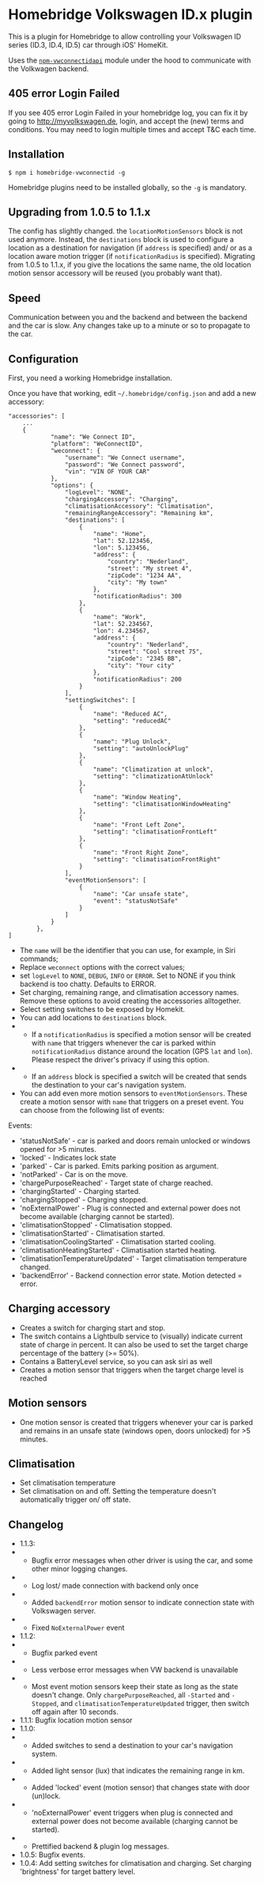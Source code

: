 # Homebridge Volkswagen ID.x plugin

This is a plugin for Homebridge to allow controlling your Volkswagen ID series (ID.3, ID.4, ID.5) car through iOS' HomeKit.

Uses the [`npm-vwconnectidapi`](https://github.com/adhyh/npm-vwconnectidapi) module under the hood to communicate with the Volkwagen backend.

## 405 error Login Failed

If you see 405 error Login Failed in your homebridge log, you can fix it by going to http://myvolkswagen.de, login, and accept the (new) terms and conditions. You may need to login multiple times and accept T&C each time.

## Installation

```
$ npm i homebridge-vwconnectid -g
```

Homebridge plugins need to be installed globally, so the `-g` is mandatory.

## Upgrading from 1.0.5 to 1.1.x

The config has slightly changed. the `locationMotionSensors` block is not used anymore. Instead, the `destinations` block is used to configure a location as a destination for navigation (if `address` is specified) and/ or as a location aware motion trigger (if `notificationRadius` is specified). Migrating from 1.0.5 to 1.1.x, if you give the locations the same name, the old location motion sensor accessory will be reused (you probably want that). 

## Speed

Communication between you and the backend and between the backend and the car is slow. Any changes take up to a minute or so to propagate to the car.

## Configuration

First, you need a working Homebridge installation.

Once you have that working, edit `~/.homebridge/config.json` and add a new accessory:

```
"accessories": [
    ...
    {
            "name": "We Connect ID",
            "platform": "WeConnectID",
            "weconnect": {
                "username": "We Connect username",
                "password": "We Connect password",
                "vin": "VIN OF YOUR CAR"
            },
            "options": {
                "logLevel": "NONE",
                "chargingAccessory": "Charging",
                "climatisationAccessory": "Climatisation",
                "remainingRangeAccessory": "Remaining km",
                "destinations": [
                    {
                        "name": "Home",
                        "lat": 52.123456,
                        "lon": 5.123456,
                        "address": {
                            "country": "Nederland",
                            "street": "My street 4",
                            "zipCode": "1234 AA",
                            "city": "My town"
                        },
                        "notificationRadius": 300
                    },
                    {
                        "name": "Work",
                        "lat": 52.234567,
                        "lon": 4.234567,
                        "address": {
                            "country": "Nederland",
                            "street": "Cool street 75",
                            "zipCode": "2345 BB",
                            "city": "Your city"
                        },
                        "notificationRadius": 200
                    }
                ],
                "settingSwitches": [
                    {
                        "name": "Reduced AC",
                        "setting": "reducedAC"
                    },
                    {
                        "name": "Plug Unlock",
                        "setting": "autoUnlockPlug"
                    },
                    {
                        "name": "Climatization at unlock",
                        "setting": "climatizationAtUnlock"
                    },
                    {
                        "name": "Window Heating",
                        "setting": "climatisationWindowHeating"
                    },
                    {
                        "name": "Front Left Zone",
                        "setting": "climatisationFrontLeft"
                    },
                    {
                        "name": "Front Right Zone",
                        "setting": "climatisationFrontRight"
                    }
                ],
                "eventMotionSensors": [
                    {
                        "name": "Car unsafe state",
                        "event": "statusNotSafe"
                    }
                ]
            }
        },
]
```

* The `name` will be the identifier that you can use, for example, in Siri commands;
* Replace `weconnect` options with the correct values;
* set `logLevel` to `NONE`, `DEBUG`, `INFO` or `ERROR`. Set to NONE if you think backend is too chatty. Defaults to ERROR. 
* Set charging, remaining range, and climatisation accessory names. Remove these options to avoid creating the accessories alltogether.
* Select setting switches to be exposed by Homekit. 
* You can add locations to `destinations` block. 
* * If a `notificationRadius` is specified a motion sensor will be created with `name` that triggers whenever the car is parked within `notificationRadius` distance around the location  (GPS `lat` and `lon`). Please respect the driver's privacy if using this option.
* * If an `address` block is specified a switch will be created that sends the destination to your car's navigation system.
* You can add even more motion sensors to `eventMotionSensors`. These create a motion sensor with `name` that triggers on a preset event. You can choose from the following list of events:

Events:
* 'statusNotSafe' - car is parked and doors remain unlocked or windows opened for >5 minutes.
* 'locked' - Indicates lock state
* 'parked' - Car is parked. Emits parking position as argument.
* 'notParked' - Car is on the move.
* 'chargePurposeReached' - Target state of charge reached.
* 'chargingStarted' - Charging started.
* 'chargingStopped' - Charging stopped.
* 'noExternalPower' - Plug is connected and external power does not become available (charging cannot be started).
* 'climatisationStopped' - Climatisation stopped.
* 'climatisationStarted' - Climatisation started.
* 'climatisationCoolingStarted' - Climatisation started cooling.
* 'climatisationHeatingStarted' - Climatisation started heating.
* 'climatisationTemperatureUpdated' - Target climatisation temperature changed.
* 'backendError' - Backend connection error state. Motion detected = error.

## Charging accessory
* Creates a switch for charging start and stop.
* The switch contains a Lightbulb service to (visually) indicate current state of charge in percent. It can also be used to set the target charge percentage of the battery (>= 50%).
* Contains a BatteryLevel service, so you can ask siri as well
* Creates a motion sensor that triggers when the target charge level is reached

## Motion sensors
* One motion sensor is created that triggers whenever your car is parked and remains in an unsafe state (windows open, doors unlocked) for >5 minutes.

## Climatisation
* Set climatisation temperature 
* Set climatisation on and off. Setting the temperature doesn't automatically trigger on/ off state.

## Changelog
* 1.1.3:
* * Bugfix error messages when other driver is using the car, and some other minor logging changes.
* * Log lost/ made connection with backend only once
* * Added `backendError` motion sensor to indicate connection state with Volkswagen server.
* * Fixed `NoExternalPower` event
* 1.1.2: 
* * Bugfix parked event
* * Less verbose error messages when VW backend is unavailable
* * Most event motion sensors keep their state as long as the state doesn't change. Only `chargePurposeReached`, all `-Started` and `-Stopped`, and `climatisationTemperatureUpdated` trigger, then switch off again after 10 seconds.
* 1.1.1: Bugfix location motion sensor
* 1.1.0: 
* * Added switches to send a destination to your car's navigation system.
* * Added light sensor (lux) that indicates the remaining range in km.
* * Added 'locked' event (motion sensor) that changes state with door (un)lock.
* * 'noExternalPower' event triggers when plug is connected and external power does not become available (charging cannot be started).
* * Prettified backend & plugin log messages.
* 1.0.5: Bugfix events.
* 1.0.4: Add setting switches for climatisation and charging. Set charging 'brightness' for target battery level.
